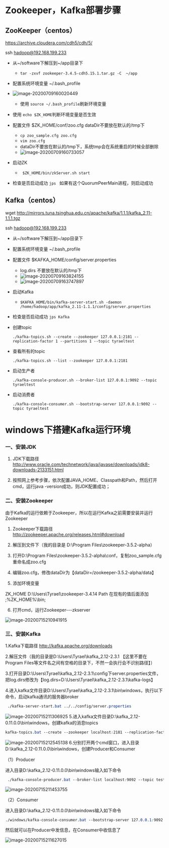 # Zookeeper，Kafka部署步骤

## ZooKeeper（centos）

https://archive.cloudera.com/cdh5/cdh/5/

ssh hadoop@192.168.199.233

- 从~/software下解压到~/app目录下
  
   - `tar -zxvf zookeeper-3.4.5-cdh5.15.1.tar.gz -C  ~/app`
   
- 配置系统环境变量  ~/.bash_profile

- ![image-20200709160020449](../images/image-20200709160020449.png)
  	
  	
  
  - 使用 `source ~/.bash_profile`刷新环境变量
  
- 使用 `echo $ZK_HOME`判断环境变量是否生效

- 配置文件  $ZK_HOME/conf/zoo.cfg  dataDir不要放在默认的/tmp下
   - `cp zoo_sample.cfg zoo.cfg`
   - `vim zoo.cfg`
   - dataDir不要放在默认的/tmp下，系统tmp会在系统重启的时候全部删除
   - ![image-20200709160733057](../images/image-20200709160733057.png)
   
- 启动ZK   

   - ```
      $ZK_HOME/bin/zkServer.sh start
      ```

- 检查是否启动成功   `jps ` 如果有这个QuorumPeerMain进程，则启动成功

## Kafka（centos）

wget http://mirrors.tuna.tsinghua.edu.cn/apache/kafka/1.1.1/kafka_2.11-1.1.1.tgz
	
ssh hadoop@192.168.199.233

- 从~/software下解压到~/app目录下

- 配置系统环境变量  ~/.bash_profile

- 配置文件 $KAFKA_HOME/config/server.properties
	
	- log.dirs 不要放在默认的/tmp下
	- ![image-20200709163824155](../images/image-20200709163824155.png)
	- ![image-20200709163747897](../images/image-20200709163747897.png)
	
- 启动Kafka 

  - ```
    $KAFKA_HOME/bin/kafka-server-start.sh -daemon /home/hadoop/app/kafka_2.11-1.1.1/config/server.properties
    ```

- 检查是否启动成功 `jps Kafka`

- 创建topic

  ```
  ./kafka-topics.sh --create --zookeeper 127.0.0.1:2181 --replication-factor 1 --partitions 1 --topic tyraeltest
  ```

- 查看所有的topic

  ```
  ./kafka-topics.sh --list --zookeeper 127.0.0.1:2181
  ```

- 启动生产者

  ```
  ./kafka-console-producer.sh --broker-list 127.0.0.1:9092 --topic tyraeltest
  ```

- 启动消费者

  ```
  ./kafka-console-consumer.sh --bootstrap-server 127.0.0.1:9092 --topic tyraeltest
  ```

  

# windows下搭建Kafka运行环境

### 一、安装JDK

1. JDK下载路径  http://www.oracle.com/technetwork/java/javase/downloads/jdk8-downloads-2133151.html

2. 按照网上参考步骤，依次配置JAVA_HOME、Classpath和Path，然后打开cmd，运行java -version成功，则JDK配置成功；

### 二、安装Zookeeper

由于Kafka的运行依赖于Zookeeper，所以在运行Kafka之前需要安装并运行Zookeeper

1. Zookeeper下载路径  http://zookeeper.apache.org/releases.html#download

2. 解压到文件下（我的目录是  D:\Program Files\zookeeper-3.5.2-alpha）

3. 打开D:\Program Files\zookeeper-3.5.2-alpha\conf，复制zoo_sample.cfg重命名成zoo.cfg

4. 编辑zoo.cfg，修改dataDir为【dataDir=/zookeeper-3.5.2-alpha/data】

5. 添加环境变量

  ZK_HOME      D:\Users\Tyrael\zookeeper-3.4.14
  Path 在现有的值后面添加   ;%ZK_HOME%\bin;

6. 打开cmd，运行Zookeeper---zkserver

![image-20200715210941915](image-20200715210941915.png)

### 三、安装Kafka

1.Kafka下载路径  http://kafka.apache.org/downloads

2.解压文件（我的目录是D:\Users\Tyrael\kafka_2.12-2.3.1  【这里不要在Program Files等文件名之间有空格的目录下，不然一会执行会不识别路径】）

3.打开目录D:\Users\Tyrael\kafka_2.12-2.3.1\config下server.properties文件，把log.dirs修改为【log.dirs=D:\Users\Tyrael\kafka_2.12-2.3.1\kafka-logs】

4.进入kafka文件目录D:\Users\Tyrael\kafka_2.12-2.3.1\bin\windows，执行以下命令，启动kafka通讯的服务器broker

```css
 ./kafka-server-start.bat ../../config/server.properties
```

![image-20200715211306925](image-20200715211306925.png)
5.进入kafka文件目录D:\kafka_2.12-0.11.0.0\bin\windows，创建kafka的消息topics

```css
kafka-topics.bat --create --zookeeper localhost:2181 --replication-factor 1 --partitions 1 --topic testDemo
```


![image-20200715212545138](image-20200715212545138.png)
6.分别打开两个cmd窗口，进入目录D:\kafka_2.12-0.11.0.0\bin\windows，创建Producer和Consumer

（1）Producer

进入目录D:\kafka_2.12-0.11.0.0\bin\windows输入如下命令

```css
 ./kafka-console-producer.bat --broker-list localhost:9092 --topic testDemo
```

 ![image-20200715211453755](image-20200715211453755.png)

（2）Consumer

进入目录D:\kafka_2.12-0.11.0.0\bin\windows输入如下命令

```css
./windows/kafka-console-consumer.bat --bootstrap-server 127.0.0.1:9092 --topic testDemo --from-beginning
```


然后就可以在Producer中发信息，在Consumer中收信息了 

![image-20200715211627015](image-20200715211627015.png)

 